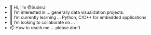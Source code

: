 - 👋 Hi, I’m @SuderJ
- 👀 I’m interested in ... generally data visualization projects.
- 🌱 I’m currently learning ... Python, C/C++ for embedded applications
- 💞️ I’m looking to collaborate on ...
- 📫 How to reach me ... please don't

<!---
SuderJ/SuderJ is a ✨ special ✨ repository because its `README.md` (this file) appears on your GitHub profile.
You can click the Preview link to take a look at your changes.
--->
